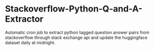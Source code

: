 # Stackoverflow-Python-Q-and-A-Extractor
Automatic cron job to extract python tagged question answer pairs from stackoverflow through stack exchange api and update the huggingface dataset daily at midnight.
